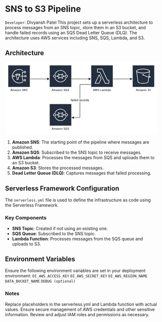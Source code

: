 # SNS to S3 Pipeline
`Developer`: Divyansh Patel
This project sets up a serverless architecture to process messages from an SNS topic, store them in an S3 bucket, and handle failed records using an SQS Dead Letter Queue (DLQ). The architecture uses AWS services including SNS, SQS, Lambda, and S3.

## Architecture

![Architecture Diagram](doc/thumbnail.jpg)

1. **Amazon SNS**: The starting point of the pipeline where messages are published.
2. **Amazon SQS**: Subscribed to the SNS topic to receive messages.
3. **AWS Lambda**: Processes the messages from SQS and uploads them to an S3 bucket.
4. **Amazon S3**: Stores the processed messages.
5. **Dead Letter Queue (DLQ)**: Captures messages that failed processing.

## Serverless Framework Configuration

The `serverless.yml` file is used to define the infrastructure as code using the Serverless Framework.

### Key Components

- **SNS Topic**: Created if not using an existing one.
- **SQS Queue**: Subscribed to the SNS topic.
- **Lambda Function**: Processes messages from the SQS queue and uploads to S3.
  
## Environment Variables
Ensure the following environment variables are set in your deployment environment:
`DI_AWS_ACCESS_KEY`
`DI_AWS_SECRET_KEY`
`DI_AWS_REGION_NAME`
`DATA_BUCKET_NAME`
`DEBUG (optional)`
### Notes
Replace placeholders in the serverless.yml and Lambda function with actual values.
Ensure secure management of AWS credentials and other sensitive information.
Review and adjust IAM roles and permissions as necessary.
